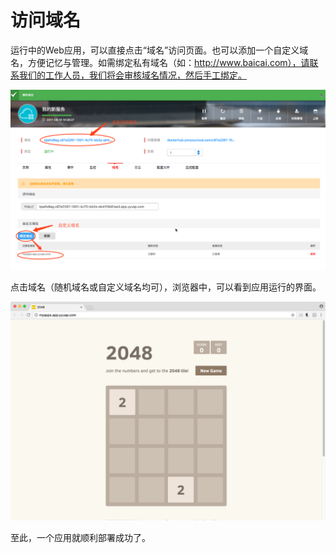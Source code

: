 # 访问域名

运行中的Web应用，可以直接点击“域名”访问页面。也可以添加一个自定义域名，方便记忆与管理。如需绑定私有域名（如：http://www.baicai.com），请联系我们的工作人员，我们将会审核域名情况，然后手工绑定。

![](images/kaifazhezhongxin-28.png)

点击域名（随机域名或自定义域名均可），浏览器中，可以看到应用运行的界面。

![](images/kaifazhezhongxin-29.png)

至此，一个应用就顺利部署成功了。